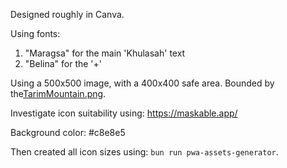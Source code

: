 Designed roughly in Canva.

Using fonts:
1. "Maragsa" for the main 'Khulasah' text
2. "Belina" for the '+'

Using a 500x500 image, with a 400x400 safe area. Bounded by the[TarimMountain.png](./TarimMountain.png).

Investigate icon suitability using:
https://maskable.app/

Background color: #c8e8e5

Then created all icon sizes using: `bun run pwa-assets-generator`.
